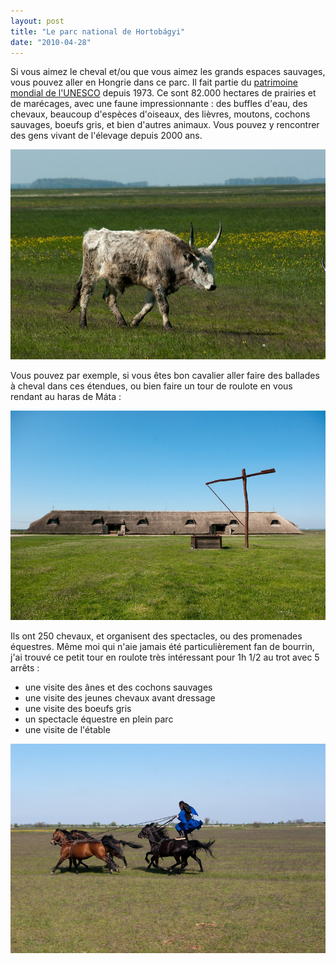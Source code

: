 ```yaml
---
layout: post
title: "Le parc national de Hortobágyi"
date: "2010-04-28"
---
```


Si vous aimez le cheval et/ou que vous aimez les grands espaces sauvages, vous pouvez aller en Hongrie dans ce parc. Il fait partie du [patrimoine mondial de l'UNESCO](http://whc.unesco.org/fr/list/474) depuis 1973. Ce sont 82.000 hectares de prairies et de marécages, avec une faune impressionnante : des buffles d'eau, des chevaux, beaucoup d'espèces d'oiseaux, des lièvres, moutons, cochons sauvages, boeufs gris, et bien d'autres animaux. Vous pouvez y rencontrer des gens vivant de l'élevage depuis 2000 ans.

![](/images/IMGP8411.jpg)

Vous pouvez par exemple, si vous êtes bon cavalier aller faire des ballades à cheval dans ces étendues, ou bien faire un tour de roulote en vous rendant au haras de Máta :

![](/images/IMGP8437.jpg)

Ils ont 250 chevaux, et organisent des spectacles, ou des promenades équestres. Même moi qui n'aie jamais été particulièrement fan de bourrin, j'ai trouvé ce petit tour en roulote très intéressant pour 1h 1/2 au trot avec 5 arrêts :

- une visite des ânes et des cochons sauvages
- une visite des jeunes chevaux avant dressage
- une visite des boeufs gris
- un spectacle équestre en plein parc
- une visite de l'étable

![](/images/IMGP8424.jpg)
